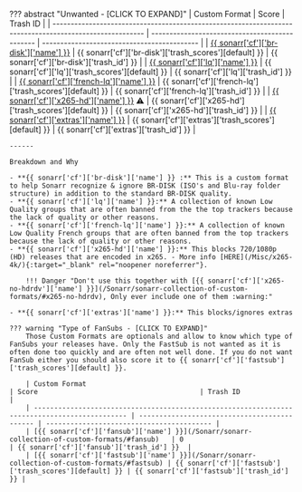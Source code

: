 ??? abstract "Unwanted - [CLICK TO EXPAND]"
    | Custom Format                                                                                           | Score                                          | Trash ID                                    |
    | ------------------------------------------------------------------------------------------------------- | ---------------------------------------------- | ------------------------------------------- |
    | [{{ sonarr['cf']['br-disk']['name'] }}](/Sonarr/sonarr-collection-of-custom-formats/#br-disk)           | {{ sonarr['cf']['br-disk']['trash_scores'][default] }}   | {{ sonarr['cf']['br-disk']['trash_id'] }}   |
    | [{{ sonarr['cf']['lq']['name'] }}](/Sonarr/sonarr-collection-of-custom-formats/#lq)                     | {{ sonarr['cf']['lq']['trash_scores'][default] }}        | {{ sonarr['cf']['lq']['trash_id'] }}        |
    | [{{ sonarr['cf']['french-lq']['name'] }}](/Sonarr/sonarr-collection-of-custom-formats/#fr-lq)           | {{ sonarr['cf']['french-lq']['trash_scores'][default] }} | {{ sonarr['cf']['french-lq']['trash_id'] }} |
    | [{{ sonarr['cf']['x265-hd']['name'] }}](/Sonarr/sonarr-collection-of-custom-formats/#x265-hd) :warning: | {{ sonarr['cf']['x265-hd']['trash_scores'][default] }}   | {{ sonarr['cf']['x265-hd']['trash_id'] }}   |
    | [{{ sonarr['cf']['extras']['name'] }}](/Sonarr/sonarr-collection-of-custom-formats/#extras)             | {{ sonarr['cf']['extras']['trash_scores'][default] }}    | {{ sonarr['cf']['extras']['trash_id'] }}    |

    ------

    Breakdown and Why

    - **{{ sonarr['cf']['br-disk']['name'] }} :** This is a custom format to help Sonarr recognize & ignore BR-DISK (ISO's and Blu-ray folder structure) in addition to the standard BR-DISK quality.
    - **{{ sonarr['cf']['lq']['name'] }}:** A collection of known Low Quality groups that are often banned from the the top trackers because the lack of quality or other reasons.
    - **{{ sonarr['cf']['french-lq']['name'] }}:** A collection of known Low Quality French groups that are often banned from the top trackers because the lack of quality or other reasons.
    - **{{ sonarr['cf']['x265-hd']['name'] }}:** This blocks 720/1080p (HD) releases that are encoded in x265. - More info [HERE](/Misc/x265-4k/){:target="_blank" rel="noopener noreferrer"}.

        !!! Danger "Don't use this together with [{{ sonarr['cf']['x265-no-hdrdv']['name'] }}](/Sonarr/sonarr-collection-of-custom-formats/#x265-no-hdrdv), Only ever include one of them :warning:"

    - **{{ sonarr['cf']['extras']['name'] }}:** This blocks/ignores extras

    ??? warning "Type of FanSubs - [CLICK TO EXPAND]"
        Those Custom Formats are optionals and allow to know which type of FanSubs your releases have. Only the FastSub is not wanted as it is often done too quickly and are often not well done. If you do not want FanSub either you should also score it to {{ sonarr['cf']['fastsub']['trash_scores'][default] }}.

        | Custom Format                                                                                 | Score                                        | Trash ID                                  |
        | --------------------------------------------------------------------------------------------- | -------------------------------------------- | ----------------------------------------- |
        | [{{ sonarr['cf']['fansub']['name'] }}](/Sonarr/sonarr-collection-of-custom-formats/#fansub)   | 0                                            | {{ sonarr['cf']['fansub']['trash_id'] }}  |
        | [{{ sonarr['cf']['fastsub']['name'] }}](/Sonarr/sonarr-collection-of-custom-formats/#fastsub) | {{ sonarr['cf']['fastsub']['trash_scores'][default] }} | {{ sonarr['cf']['fastsub']['trash_id'] }} |
